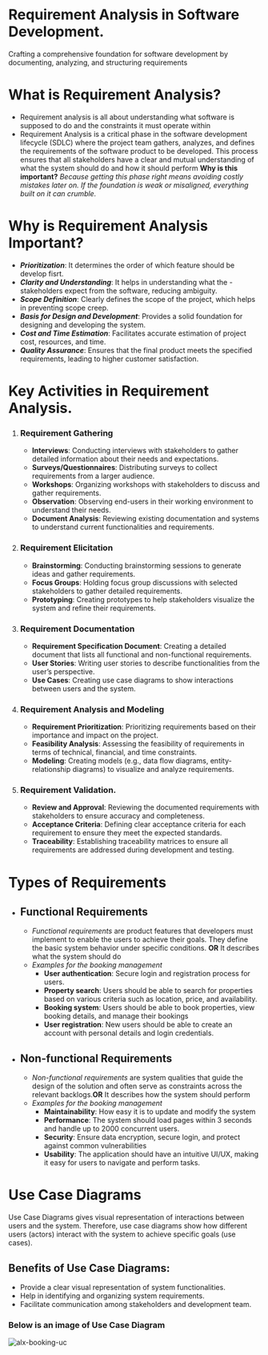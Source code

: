 # Requirement Analysis in Software Development.
Crafting a comprehensive foundation for software development by documenting, analyzing, and structuring requirements

# What is Requirement Analysis?
- Requirement analysis is all about understanding what software is supposed to do and the constraints it must operate within
- Requirement Analysis is a critical phase in the software development lifecycle (SDLC) where the project team gathers, analyzes, and defines the requirements of the software product to be developed. This process ensures that all stakeholders have a clear and mutual understanding of what the system should do and how it should perform
    __Why is this important?__
_Because getting this phase right means avoiding costly mistakes later on. If the foundation is weak or misaligned, everything built on it can crumble._
# Why is Requirement Analysis Important?
 - _**Prioritization**_: It determines the order of which feature should be develop fisrt.
 - _**Clarity and Understanding**_: It helps in understanding what the - stakeholders expect from the software, reducing ambiguity.
 - _**Scope Definition**_: Clearly defines the scope of the project, which helps in preventing scope creep.
 - _**Basis for Design and Development**_: Provides a solid foundation for designing and developing the system.
 - _**Cost and Time Estimation**_: Facilitates accurate estimation of project cost, resources, and time.
 - _**Quality Assurance**_: Ensures that the final product meets the specified requirements, leading to higher customer satisfaction.

 # Key Activities in Requirement Analysis.
1. ### __Requirement Gathering__
    - __Interviews__: Conducting interviews with stakeholders to gather detailed information about their needs and expectations.
    - __Surveys/Questionnaires__: Distributing surveys to collect requirements from a larger audience.
    - __Workshops__: Organizing workshops with stakeholders to discuss and gather requirements.
    - __Observation__: Observing end-users in their working environment to understand their needs.
    - __Document Analysis__: Reviewing existing documentation and systems to understand current functionalities and requirements.
2. ### __Requirement Elicitation__
    - __Brainstorming__: Conducting brainstorming sessions to generate ideas and gather requirements.
    - __Focus Groups__: Holding focus group discussions with selected stakeholders to gather detailed requirements.
    - __Prototyping__: Creating prototypes to help stakeholders visualize the system and refine their requirements.
3. ### __Requirement Documentation__
    - __Requirement Specification Document__: Creating a detailed document that lists all functional and non-functional requirements.
    - __User Stories__: Writing user stories to describe functionalities from the user’s perspective.
    - __Use Cases__: Creating use case diagrams to show interactions between users and the system.
4. ### __Requirement Analysis and Modeling__
    - __Requirement Prioritization__: Prioritizing requirements based on their importance and impact on the project.
    - __Feasibility Analysis__: Assessing the feasibility of requirements in terms of technical, financial, and time constraints.
    - __Modeling__: Creating models (e.g., data flow diagrams, entity-relationship diagrams) to visualize and analyze requirements.
5. ### __Requirement Validation.__
    - __Review and Approval__: Reviewing the documented requirements with stakeholders to ensure accuracy and completeness.
    - __Acceptance Criteria__: Defining clear acceptance criteria for each requirement to ensure they meet the expected standards.
    - __Traceability__: Establishing traceability matrices to ensure all requirements are addressed during development and testing.
# Types of Requirements
- ## Functional Requirements
    - _Functional requirements_ are product features that developers must implement to enable the users to achieve their goals. They define the basic system behavior under specific conditions.  __OR__ It describes what the system should do
    - _Examples for the booking management_
        - __User authentication__: Secure login and registration process for users. 
        - __Property search__: Users should be able to search for properties based on various criteria such as location, price, and availability.
        - __Booking system__: Users should be able to book properties, view booking details, and manage their bookings
        - __User registration__: New users should be able to create an account with personal details and login credentials.
- ## Non-functional Requirements 
    - _Non-functional requirements_ are system qualities that guide the design of the solution and often serve as constraints across the relevant backlogs.__OR__ It describes how the system should perform
    - _Examples for the booking management_
        - __Maintainability__: How easy it is to update and modify the system
        - __Performance__: The system should load pages within 3 seconds and handle up to 2000 concurrent users.
        - __Security__: Ensure data encryption, secure login, and protect against common vulnerabilities
        - __Usability__: The application should have an intuitive UI/UX, making it easy for users to navigate and perform tasks.
# Use Case Diagrams
Use Case Diagrams gives visual representation of interactions between users and the system.
Therefore, use case diagrams show how different users (actors) interact with the system to achieve specific goals (use cases).
## Benefits of Use Case Diagrams:
- Provide a clear visual representation of system functionalities.
- Help in identifying and organizing system requirements.
- Facilitate communication among stakeholders and development team.
### Below is an image of Use Case Diagram
![alx-booking-uc](requirement-analysis\alx-booking-uc.png)